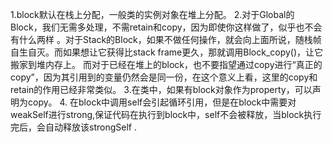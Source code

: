 1.block默认在栈上分配，一般类的实例对象在堆上分配。
2.对于Global的Block，我们无需多处理，不需retain和copy，因为即使你这样做了，似乎也不会有什么两样
。对于Stack的Block，如果不做任何操作，就会向上面所说，随栈帧自生自灭。而如果想让它获得比stack frame更久，那就调用Block_copy()，让它搬家到堆内存上。
而对于已经在堆上的block，也不要指望通过copy进行“真正的copy”，因为其引用到的变量仍然会是同一份，在这个意义上看，这里的copy和retain的作用已经非常类似。
3.在类中，如果有block对象作为property，可以声明为copy。
4. 在block中调用self会引起循环引用，但是在block中需要对weakSelf进行strong,保证代码在执行到block中，self不会被释放，当block执行完后，会自动释放该strongSelf .

